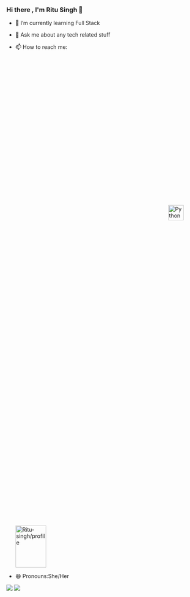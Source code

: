 ### Hi there , I'm Ritu Singh 👋
  
- 🌱 I’m currently learning Full Stack
 - 💬 Ask me about any tech related stuff

- 📫 How to reach me: <a href="https://www.linkedin.com/in/ritu-singh-534002194/" target="_blank" rel="noopener noreferrer"> <img src="https://cdn.jsdelivr.net/npm/simple-icons@v3/icons/linkedin.svg" alt="Python" height="40" style="vertical-align:top; margin:400px;"></a>
<a href="https://auth.geeksforgeeks.org/user/ritusingh29g/practice/" rel="nofollow"><img align="center" src="https://camo.githubusercontent.com/ce4b2b46a2623567c21a19fc58b7798c6e24afe8fd10d37728a993aefcd1c873/68747470733a2f2f63646e2e6a7364656c6976722e6e65742f6e706d2f73696d706c652d69636f6e7340332e302e312f69636f6e732f6765656b73666f726765656b732e737667" alt="Ritu-singh/profile" height="110" width="80" data-canonical-src="https://cdn.jsdelivr.net/npm/simple-icons@3.0.1/icons/geeksforgeeks.svg" style="max-width:100%; margin-top: 400px;"></a>
- 😄 Pronouns:She/Her
 <img src="https://github-readme-stats.vercel.app/api?username=RituSingh2002&&show_icons=true&title_color=ffffff&icon_color=bb2acf&text_color=daf7dc&bg_color=151515">
 <img src="https://github-readme-stats.vercel.app/api/top-langs/?username=RituSingh2002&theme=tokyonight">

 
 


 

 
 
